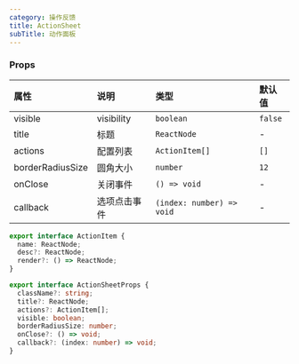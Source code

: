```yaml
---
category: 操作反馈
title: ActionSheet
subTitle: 动作面板
---
```


### Props

| 属性 | 说明 | 类型 | 默认值 |
| :-  | :- | :- | :- |
| visible | visibility | `boolean` | `false` |
| title | 标题 | `ReactNode` | - |
| actions | 配置列表 | `ActionItem[]` | `[]` |
| borderRadiusSize | 圆角大小 | `number` | `12` |
| onClose | 关闭事件 | `() => void` | - |
| callback | 选项点击事件 | `(index: number) => void` | - |

```ts
export interface ActionItem {
  name: ReactNode;
  desc?: ReactNode;
  render?: () => ReactNode;
}

export interface ActionSheetProps {
  className?: string;
  title?: ReactNode;
  actions?: ActionItem[];
  visible: boolean;
  borderRadiusSize: number;
  onClose?: () => void;
  callback?: (index: number) => void;
}
```
